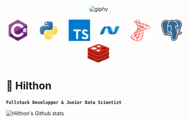 <p align="center">
  <img src="https://github.com/HilthonTT/HilthonTT/assets/118371200/02cb73fb-27c1-4884-908b-0f2253a76cc9" alt="giphy" style="border-radius: 15px;">
</p>

<div align="center" style="margin-top: 20px;">
  <img src="https://raw.githubusercontent.com/devicons/devicon/master/icons/csharp/csharp-original.svg" alt="csharp" width="60" height="60" style="margin-right: 20px;"/>
  <img src="https://raw.githubusercontent.com/devicons/devicon/master/icons/python/python-original.svg" alt="python" width="60" height="60" style="margin-right: 20px;"/>
  <img src="https://raw.githubusercontent.com/devicons/devicon/master/icons/typescript/typescript-original.svg" alt="typescript" width="60" height="60" style="margin-right: 20px;"/>
  <img src="https://raw.githubusercontent.com/devicons/devicon/master/icons/dot-net/dot-net-original.svg" alt=".NET" width="60" height="60" style="margin-right: 20px;"/>
  <img src="https://raw.githubusercontent.com/devicons/devicon/master/icons/microsoftsqlserver/microsoftsqlserver-plain.svg" alt="Microsoft SQL Server" width="60" height="60" style="margin-right: 20px;"/>
  <img src="https://raw.githubusercontent.com/devicons/devicon/master/icons/postgresql/postgresql-original.svg" alt="PostgreSQL" width="60" height="60" style="margin-right: 20px;"/>
  <img src="https://raw.githubusercontent.com/devicons/devicon/master/icons/redis/redis-original.svg" alt="Redis" width="60" height="60"/>
</div>

# 🚀 Hilthon
  
**`Fullstack Developper & Junior Data Scientist`**

![Hilthon's Github stats](https://github-readme-stats.vercel.app/api?username=hilthontt&show_icons=true&theme=radical)
